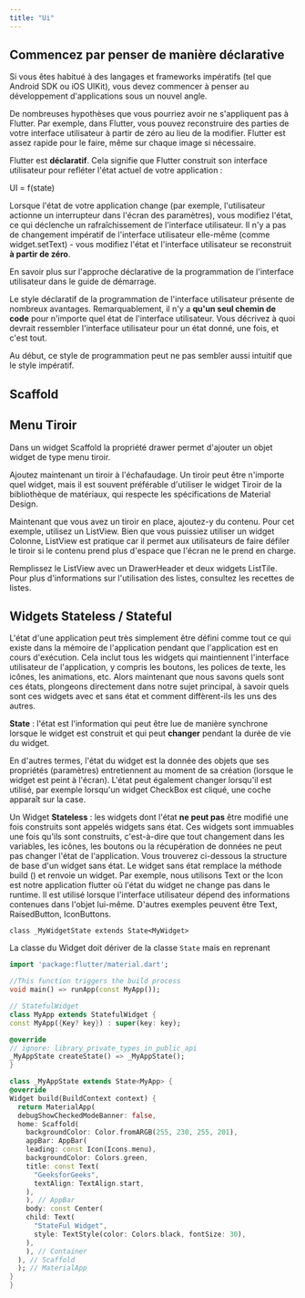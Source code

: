 ```yaml
---
title: "Ui"
---
```


## Commencez par penser de manière déclarative

Si vous êtes habitué à des langages et frameworks impératifs (tel que Android SDK ou iOS UIKit), vous devez commencer à penser au développement d'applications sous un nouvel angle.

De nombreuses hypothèses que vous pourriez avoir ne s'appliquent pas à Flutter. Par exemple, dans Flutter, vous pouvez reconstruire des parties de votre interface utilisateur à partir de zéro au lieu de la modifier. Flutter est assez rapide pour le faire, même sur chaque image si nécessaire.

Flutter est **déclaratif**. Cela signifie que Flutter construit son interface utilisateur pour refléter l'état actuel de votre application :

UI = f(state)

Lorsque l'état de votre application change (par exemple, l'utilisateur actionne un interrupteur dans l'écran des paramètres), vous modifiez l'état, ce qui déclenche un rafraîchissement de l'interface utilisateur. Il n'y a pas de changement impératif de l'interface utilisateur elle-même (comme widget.setText) - vous modifiez l'état et l'interface utilisateur se reconstruit **à partir de zéro**.

En savoir plus sur l'approche déclarative de la programmation de l'interface utilisateur dans le guide de démarrage.

Le style déclaratif de la programmation de l'interface utilisateur présente de nombreux avantages. Remarquablement, il n'y a **qu'un seul chemin de code** pour n'importe quel état de l'interface utilisateur. Vous décrivez à quoi devrait ressembler l'interface utilisateur pour un état donné, une fois, et c'est tout.

Au début, ce style de programmation peut ne pas sembler aussi intuitif que le style impératif.

## Scaffold

## Menu Tiroir

Dans un widget Scaffold la propriété drawer permet d'ajouter un objet widget de type menu tiroir.

Ajoutez maintenant un tiroir à l'échafaudage. Un tiroir peut être n'importe quel widget, mais il est souvent préférable d'utiliser le widget Tiroir de la bibliothèque de matériaux, qui respecte les spécifications de Material Design.

Maintenant que vous avez un tiroir en place, ajoutez-y du contenu. Pour cet exemple, utilisez un ListView. Bien que vous puissiez utiliser un widget Colonne, ListView est pratique car il permet aux utilisateurs de faire défiler le tiroir si le contenu prend plus d'espace que l'écran ne le prend en charge.

Remplissez le ListView avec un DrawerHeader et deux widgets ListTile. Pour plus d'informations sur l'utilisation des listes, consultez les recettes de listes.

## Widgets Stateless / Stateful

L'état d'une application peut très simplement être défini comme tout ce qui existe dans la mémoire de l'application pendant que l'application est en cours d'exécution. Cela inclut tous les widgets qui maintiennent l'interface utilisateur de l'application, y compris les boutons, les polices de texte, les icônes, les animations, etc. Alors maintenant que nous savons quels sont ces états, plongeons directement dans notre sujet principal, à savoir quels sont ces widgets avec et sans état et comment diffèrent-ils les uns des autres.

**State** : l'état est l'information qui peut être lue de manière synchrone lorsque le widget est construit et qui peut **changer** pendant la durée de vie du widget.

En d'autres termes, l'état du widget est la donnée des objets que ses propriétés (paramètres) entretiennent au moment de sa création (lorsque le widget est peint à l'écran). L'état peut également changer lorsqu'il est utilisé, par exemple lorsqu'un widget CheckBox est cliqué, une coche apparaît sur la case.

Un Widget **Stateless** : les widgets dont l'état **ne peut pas** être modifié une fois construits sont appelés widgets sans état. Ces widgets sont immuables une fois qu'ils sont construits, c'est-à-dire que tout changement dans les variables, les icônes, les boutons ou la récupération de données ne peut pas changer l'état de l'application. Vous trouverez ci-dessous la structure de base d'un widget sans état. Le widget sans état remplace la méthode build () et renvoie un widget. Par exemple, nous utilisons Text or the Icon est notre application flutter où l'état du widget ne change pas dans le runtime. Il est utilisé lorsque l'interface utilisateur dépend des informations contenues dans l'objet lui-même. D'autres exemples peuvent être Text, RaisedButton, IconButtons.

```
class _MyWidgetState extends State<MyWidget>
```

La classe du Widget doit dériver de la classe `State` mais en reprenant

```dart
import 'package:flutter/material.dart';

//This function triggers the build process
void main() => runApp(const MyApp());

// StatefulWidget
class MyApp extends StatefulWidget {
const MyApp({Key? key}) : super(key: key);

@override
// ignore: library_private_types_in_public_api
_MyAppState createState() => _MyAppState();
}

class _MyAppState extends State<MyApp> {
@override
Widget build(BuildContext context) {
  return MaterialApp(
  debugShowCheckedModeBanner: false,
  home: Scaffold(
    backgroundColor: Color.fromARGB(255, 230, 255, 201),
    appBar: AppBar(
    leading: const Icon(Icons.menu),
    backgroundColor: Colors.green,
    title: const Text(
      "GeeksforGeeks",
      textAlign: TextAlign.start,
    ),
    ), // AppBar
    body: const Center(
    child: Text(
      "StateFul Widget",
      style: TextStyle(color: Colors.black, fontSize: 30),
    ),
    ), // Container
  ), // Scaffold
  ); // MaterialApp
}
}
```
